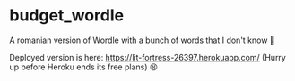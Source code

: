 # budget_wordle
A romanian version of Wordle with a bunch of words that I don't know 🤔

Deployed version is here: https://lit-fortress-26397.herokuapp.com/ (Hurry up before Heroku ends its free plans) 😫
